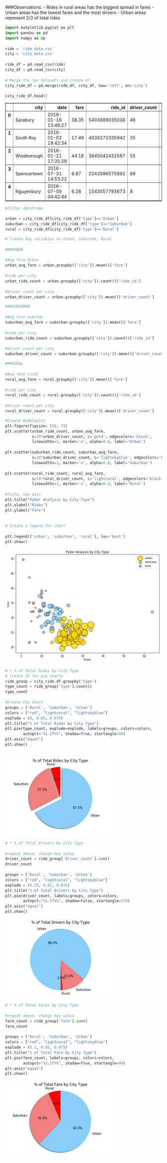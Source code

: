 
###Observations:
    - Rides in rural areas has the biggest spread in fares
    - Urban areas has the lowest fares and the most drivers
    - Urban areas represent 2/3 of total rides
    



```python
import matplotlib.pyplot as plt
import pandas as pd
import numpy as np

ride = 'ride_data.csv'
city = 'city_data.csv'

ride_df = pd.read_csv(ride)
city_df = pd.read_csv(city)

# Merge the two datasets and create df
city_ride_df = pd.merge(ride_df, city_df, how='left', on='city')

city_ride_df.head()

```




<div>
<style>
    .dataframe thead tr:only-child th {
        text-align: right;
    }

    .dataframe thead th {
        text-align: left;
    }

    .dataframe tbody tr th {
        vertical-align: top;
    }
</style>
<table border="1" class="dataframe">
  <thead>
    <tr style="text-align: right;">
      <th></th>
      <th>city</th>
      <th>date</th>
      <th>fare</th>
      <th>ride_id</th>
      <th>driver_count</th>
      <th>type</th>
    </tr>
  </thead>
  <tbody>
    <tr>
      <th>0</th>
      <td>Sarabury</td>
      <td>2016-01-16 13:49:27</td>
      <td>38.35</td>
      <td>5403689035038</td>
      <td>46</td>
      <td>Urban</td>
    </tr>
    <tr>
      <th>1</th>
      <td>South Roy</td>
      <td>2016-01-02 18:42:34</td>
      <td>17.49</td>
      <td>4036272335942</td>
      <td>35</td>
      <td>Urban</td>
    </tr>
    <tr>
      <th>2</th>
      <td>Wiseborough</td>
      <td>2016-01-21 17:35:29</td>
      <td>44.18</td>
      <td>3645042422587</td>
      <td>55</td>
      <td>Urban</td>
    </tr>
    <tr>
      <th>3</th>
      <td>Spencertown</td>
      <td>2016-07-31 14:53:22</td>
      <td>6.87</td>
      <td>2242596575892</td>
      <td>68</td>
      <td>Urban</td>
    </tr>
    <tr>
      <th>4</th>
      <td>Nguyenbury</td>
      <td>2016-07-09 04:42:44</td>
      <td>6.28</td>
      <td>1543057793673</td>
      <td>8</td>
      <td>Urban</td>
    </tr>
  </tbody>
</table>
</div>




```python
#filter dataframe

urban = city_ride_df[city_ride_df['type']=='Urban']
suburban = city_ride_df[city_ride_df['type']=='Suburban']
rural = city_ride_df[city_ride_df['type']=='Rural']
```


```python
# Create key variables on Urban, Suburban, Rural

###URBAN

#Avg fare Urban 
urban_avg_fare = urban.groupby(['city']).mean()['fare']

#ride per city
urban_ride_count = urban.groupby(['city']).count()['ride_id']

#driver count per city
urban_driver_count = urban.groupby(['city']).mean()['driver_count']
```


```python
###SUBURBAN

#Avg fare subrban 
suburban_avg_fare = suburban.groupby(['city']).mean()['fare']

#ride per city
suburban_ride_count = suburban.groupby(['city']).count()['ride_id']

#driver count per city
suburban_driver_count = suburban.groupby(['city']).mean()['driver_count']
```


```python
###RURAL

#Avg fare rural 
rural_avg_fare = rural.groupby(['city']).mean()['fare']

#ride per city
rural_ride_count = rural.groupby(['city']).count()['ride_id']

#driver count per city
rural_driver_count = rural.groupby(['city']).mean()['driver_count']

```


```python
#Create Bubbleplot
plt.figure(figsize= (10, 7))
plt.scatter(urban_ride_count, urban_avg_fare, 
            s=10*urban_driver_count, c='gold', edgecolors='black', 
            linewidths=1, marker='o', alpha=0.8, label='Urban')

plt.scatter(suburban_ride_count, suburban_avg_fare, 
            s=10*suburban_driver_count, c='lightskyblue', edgecolors='black', 
            linewidths=1, marker='o', alpha=0.8, label='Suburban')

plt.scatter(rural_ride_count, rural_avg_fare, 
            s=10*rural_driver_count, c='lightcoral', edgecolors='black', 
            linewidths=1, marker='o', alpha=0.8, label='Rural')

#Title, x&y axis
plt.title("Pyber Analysis by City Type")
plt.xlabel("Rides")
plt.ylabel("Fare")


# Create a legend for chart

plt.legend(['urban', 'suburban', 'rural'], loc='best')
plt.show()
```


![png](output_6_0.png)



```python
# * % of Total Rides by City Type
# Create df for pie charts
ride_group = city_ride_df.groupby('type')
type_count = ride_group['type'].count() 
type_count

#Create Pie Chart
groups = ['Rural', 'Suburban', 'Urban']
colors = ["red", "lightcoral", "lightskyblue"]
explode = (0, 0.05, 0.075)
plt.title("% of Total Rides by City Type")
plt.pie(type_count, explode=explode, labels=groups, colors=colors,
        autopct="%1.1f%%", shadow=True, startangle=90)
plt.axis("equal")
plt.show()
                        
```


![png](output_7_0.png)



```python
# * % of Total Drivers by City Type

#repeat above, change key value
driver_count = ride_group['driver_count'].sum() 
driver_count

groups = ['Rural', 'Suburban', 'Urban']
colors = ["red", "lightcoral", "lightskyblue"]
explode = (0.25, 0.05, 0.075)
plt.title("% of Total Drivers by City Type")
plt.pie(driver_count, labels=groups, colors=colors,
        autopct="%1.1f%%", shadow=False, startangle=270)
plt.axis("equal")
plt.show()
```


![png](output_8_0.png)



```python
# * % of Total Fares by City Type

#repeat above, change key value
fare_count = ride_group['fare'].sum()
fare_count

groups = ['Rural', 'Suburban', 'Urban']
colors = ["red", "lightcoral", "lightskyblue"]
explode = (0.1, 0.05, 0.075)
plt.title("% of Total Fare by City Type")
plt.pie(fare_count, labels=groups, colors=colors,
        autopct="%1.1f%%", shadow=True, startangle=90)
plt.axis("equal")
plt.show()
```


![png](output_9_0.png)

